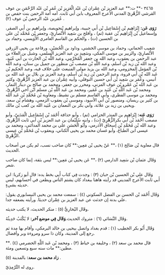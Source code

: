 ٣٤٦٥ -** ت:** عبد العزيز بْن عِمْران بْن عَبْد الْعَزِيزِ بْن عُمَر بْن عَبْد الرَّحْمَنِ بن عوف القرشي الزُّهْرِيّ المدني الأعرج المعروف بابن أَبي ثابت. أمه أمة الرحمن بنت حفص بن عُمَربن عَبْد الرحمن بْن عوف (٢) .

**رَوَى عَن:** إِبْرَاهِيم بْن إِسْمَاعِيل بْن أَبي حبيبة، وإبراهيم بْنحويصة، وإبراهيم بن أَبي الصقر، وإسماعيل بْن إِبْرَاهِيم بْن عقبة (تم) ، وأفلح بن سَعِيد الأَنْصارِيّ، وجعفر بْن مُحَمَّد بْن على بن الحسين (ت) ، والحكم بن القاسم العامري الأُوَيسي، وحماد بن

شعيب الحماني، وحماد بن موسى الخشني، وداود بن الْحُصَيْنِ، ورفاعة بن يحيى الزرقي الأَنْصارِيّ، والزبير بن موسى المكي، وسَعِيد بن عبد العزيز السلمي، وشبل بن العلاء بن عبد الرحمن بن يعقوب، وعبد الله بن جعفر الْمُخَرِّمِي، وعبد اللَّه بْن الحارث بن أَبي عُبَيد، وعبد الله بْن زيد بْن أسلم، وعبد اللَّهِ بْن مصعب بْن منظور بن جميل بن سنان، وعبد اللَّه بْن المؤمل المخزومي، وعبد الله بن يزيذ مولى المنبعث على خلاف فيه، وعبد الحكيم بْن عَبد الله بْنِ أَبي فروة، وعبد الرحمن بْن زيد بْن أسلم، وعبد العزيز بن بلال بن عَبد الله بن أنيس، وعُمَر بن سَعِيد بْن أَبي حسين النوفلي، وأبيه عِمْران بن عبد العزيز الزُّهْرِيّ، وكثير بن عَبد الله بْن عَمْرو بْن عوف المزني، ومحرر بن جعفر، ومحمد بن صالح بن دينار التمار، ومحمد بْن عَبد اللَّهِ بْن عُبَيد بن عُمَير، ومحمد بن عَبد اللَّهِ بْن مسلم ابْن أخي الزُّهْرِيّ، ومحمد بن موسى الفطري، وأبي القاسم مسلم بن نشيط، ومعاوية بْن مُحَمَّدِ بْنِ عَبد الله بن كثير بن ريسان، ومنصور بْن أَبي الأسود، وموسى بْن يعقوب الزمعي، وهشام بْن سعد، ويحيى بن زيد بن علاثة، وأبي بكر بن النعمان بن عُبَيد الله بن كعب بْن مالك.

**رَوَى عَنه:** إِبْرَاهِيم بن المنذر الحزامي (تم) ، وأبو حذافة أَحْمَد بْن إِسْمَاعِيل الْمَدَنِيّ، وأبو مصعب أَحْمَد بْن أَبي بكرالزُّهْرِيّ (ت) ، وابنه سُلَيْمان بن عبد العزيز بْن أَبي ثابت الزُّهْرِيّ، وعبد الله بْن مُحَمَّدِ بْنِ إسحاق الأذرمي، وأَبُو الْحَسَنِ علي بن محمد المدائني، ومحمد بن عيسى ابن الطباع، وأبو غسان محمد بن يحيى الكناني، ويعقوب بْن مُحَمَّدِ بْنِ عيسى الزُّهْرِيّ.

قال معاوية بْن صَالِح (١) ،** عَنْ يحيى بْن مَعِين:** كان صاحب نسب، لم يكن من أصحاب الحديث.

وَقَال عثمان بْن سَعِيد الدارمي (٢) ،** عَن يحيى بْن مَعِين:** ليس بثقة، إنما كان صاحب شعر.

وَقَال علي بْن الحسين بْن حبان (٣) : وجدت فِي كتاب أَبِي بخط يده: قال أبو زكريا: ابن أَبي ثابت الأعرج المديني قد رأيته هاهنا ببغداد كان يشتم الناس ويطعن في أحسابهم، ليس حديثه بشيءٍ.

وَقَال أَحْمَد بْن الحسن بن الفضل السكوني (٤) : سمعت محمد بن يحيى النيسابوري يقول: علي بدنة إن حدثت عن عبد العزيز بن عِمْران حديثا. ورأيته يضعفه جدا.

وقَال البُخارِيُّ (٥) : منكر الحديث، لا يكتب حديثه.

وَقَال النَّسَائي (٦) : متروك الحديث.**وَقَال فِي موضع آخر:** لا يُكْتَبُ حَدِيثُهُ.

وَقَال أَبُو بكر الخطيب (١) : قدم بغداد واتصل بيحيى بن خالد البرمكي، وأقام بها مدة ثم رجع إلى المدينة، وكان ذا سرو ومروءة وبر وأفضال.

قال محمد بن سعد (٢) ، وخليفة بن خياط (٣) ، ومحمد بْن عَبد اللَّهِ الحضرمي (٤) .** مطين:** مات سنه سبع وتسعين ومئة.

**زاد محمد بن سعد:** بالمدينة (٥) .

روى له التِّرْمِذِيّ.